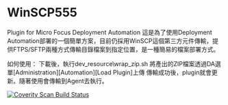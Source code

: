 # WinSCP555
Plugin for Micro Focus Deployment Automation
這是為了使用Deployment Automation部署的一個簡單方案，目前仍採用WinSCP這個第三方元件傳輸，提供FTPS/SFTP兩種方式傳輸目錄檔案到指定位置，是一種簡易的檔案部署方式。

如何使用：
下載後，執行dev_resource\wrap_zip.sh
將產出的ZIP檔案透過DA選單[Administration]\[Automation]\[Load Plugin]上傳
傳輸成功後，plugin就會更新。隨著使用會傳輸到Agent去執行。

<a href="https://scan.coverity.com/projects/august-icekimo-winscp555">
  <img alt="Coverity Scan Build Status"
       src="https://scan.coverity.com/projects/29327/badge.svg"/>
</a>
